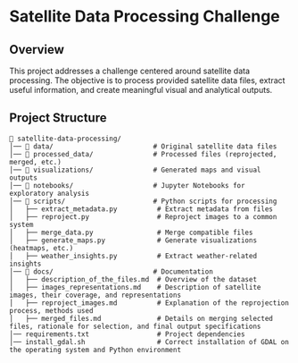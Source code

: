 # Satellite Data Processing Challenge

## Overview
This project addresses a challenge centered around satellite data processing. The objective is to process provided satellite data files, extract useful information, and create meaningful visual and analytical outputs.

## Project Structure
```
📂 satellite-data-processing/
│── 📂 data/                         # Original satellite data files
│── 📂 processed_data/               # Processed files (reprojected, merged, etc.)
│── 📂 visualizations/               # Generated maps and visual outputs
│── 📂 notebooks/                    # Jupyter Notebooks for exploratory analysis
│── 📂 scripts/                      # Python scripts for processing
│   ├── extract_metadata.py          # Extract metadata from files
│   ├── reproject.py                 # Reproject images to a common system
│   ├── merge_data.py                # Merge compatible files
│   ├── generate_maps.py             # Generate visualizations (heatmaps, etc.)
│   ├── weather_insights.py          # Extract weather-related insights
│── 📂 docs/                         # Documentation
│   ├── description_of_the_files.md  # Overview of the dataset
│   ├── images_representations.md    # Description of satellite images, their coverage, and representations  
│   ├── reproject_images.md          # Explanation of the reprojection process, methods used
│   ├── merged_files.md              # Details on merging selected files, rationale for selection, and final output specifications  
│── requirements.txt                 # Project dependencies
│── install_gdal.sh                  # Correct installation of GDAL on the operating system and Python environment  
```